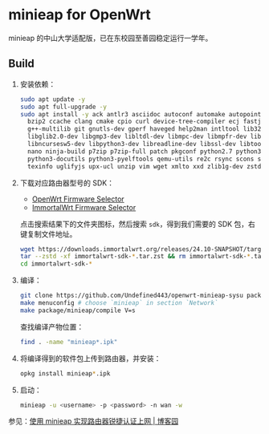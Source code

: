 # minieap for OpenWrt

minieap 的中山大学适配版，已在东校园至善园稳定运行一学年。

## Build

1. 安装依赖：

   ```sh
   sudo apt update -y
   sudo apt full-upgrade -y
   sudo apt install -y ack antlr3 asciidoc autoconf automake autopoint binutils bison build-essential \
     bzip2 ccache clang cmake cpio curl device-tree-compiler ecj fastjar flex gawk gettext gcc-multilib \
     g++-multilib git gnutls-dev gperf haveged help2man intltool lib32gcc-s1 libc6-dev-i386 libelf-dev \
     libglib2.0-dev libgmp3-dev libltdl-dev libmpc-dev libmpfr-dev libncurses5-dev libncursesw5 \
     libncursesw5-dev libpython3-dev libreadline-dev libssl-dev libtool lld llvm lrzsz mkisofs msmtp \
     nano ninja-build p7zip p7zip-full patch pkgconf python2.7 python3 python3-pip python3-ply \
     python3-docutils python3-pyelftools qemu-utils re2c rsync scons squashfs-tools subversion swig \
     texinfo uglifyjs upx-ucl unzip vim wget xmlto xxd zlib1g-dev zstd
   ```

2. 下载对应路由器型号的 SDK：

   - [OpenWrt Firmware Selector](https://firmware-selector.openwrt.org/)
   - [ImmortalWrt Firmware Selector](https://firmware-selector.immortalwrt.org/)

   点击搜索结果下的文件夹图标，然后搜索 `sdk`，得到我们需要的 SDK 包，右键复制文件地址。

   ```sh
   wget https://downloads.immortalwrt.org/releases/24.10-SNAPSHOT/targets/mediatek/filogic/immortalwrt-sdk-24.10-SNAPSHOT-mediatek-filogic_gcc-13.3.0_musl.Linux-x86_64.tar.zst
   tar --zstd -xf immortalwrt-sdk-*.tar.zst && rm immortalwrt-sdk-*.tar.zst
   cd immortalwrt-sdk-*
   ```

3. 编译：

   ```sh
   git clone https://github.com/Undefined443/openwrt-minieap-sysu package/minieap
   make menuconfig # choose `minieap` in section `Network`
   make package/minieap/compile V=s
   ```

   查找编译产物位置：

   ```sh
   find . -name "minieap*.ipk"
   ```

4. 将编译得到的软件包上传到路由器，并安装：

   ```sh
   opkg install minieap*.ipk
   ```

5. 启动：

   ```sh
   minieap -u <username> -p <password> -n wan -w
   ```

参见：[使用 minieap 实现路由器锐捷认证上网 | 博客园](https://www.cnblogs.com/Undefined443/p/18375072)
